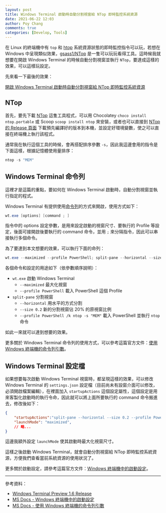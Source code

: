 ```yaml
---
layout: post
title: Windows Terminal 啟動時自動分割視窗給 NTop 即時監控系統資源
date: 2021-06-22 12:03
author: Poy Chang
comments: true
categories: [Develop, Tools]
---
```


在 Linux 的終端機中有 `top` 和 [htop](https://htop.dev/) 系統資源狀態的即時監控指令可以玩，若想在 Windows 中呈現類似效果，[gsass1/NTop](https://github.com/gsass1/NTop) 是一隻可以玩玩看得工具。這時候我就想要在開啟 Windows Terminal 的時候自動分割視窗並執行 `NTop`，要達成這樣的效果，可以這樣玩設定。

先來看一下最後的效果：

[開啟 Windows Terminal 啟動時自動分割視窗給 NTop 即時監控系統資源](https://i.imgur.com/9X5UspZ.png)

## NTop

首先，要先下載 [NTop](https://github.com/gsass1/NTop) 這隻工具程式，可以用 Chocolatey `choco install ntop.portable` 或 Scoop `scoop install ntop` 來安裝，或者也可以直接到 [NTop 的 Release 頁面](https://github.com/gsass1/NTop/releases) 下載預先編譯好的版本到本機，並設定好環境變數，使之可以直接在終端機上執行該程式。

通常我在執行這個工具的時候，會再搭配排序參數 `-s`，因此我這邊會用的指令是下面這樣，根據記憶體使用量排序：

```powershell
ntop -s "MEM"
```

## Windows Terminal 命令列

這裡才是這篇的重點，要如何在 Windows Terminal 啟動時，自動分割視窗並執行指定的程式。

Windows Terminal 有提供使用[命令列](https://docs.microsoft.com/zh-tw/windows/terminal/command-line-arguments?WT.mc_id=DT-MVP-5003022)的方式來開啟，使用方式如下：

```powershell
wt.exe [options] [command ; ]
```

指令中的 options 設定參數，是用來設定啟動的視窗尺寸、要執行的 Profile 等設定，後面可接開啟後要執行的 command 命令，並用 `;` 來分隔指令，因此可以串接執行多個命令。

為了要達到本文想要的效果，可以執行下面的命列：

```powershell
wt.exe --maximized --profile PowerShell; split-pane --horizontal --size 0.2 --profile PowerShell /k ntop -s "MEM"
```

各個命令和設定的用途如下（依參數順序說明）：

- `wt.exe` 啟動 Windows Terminal
  - `--maximized` 最大化視窗
  - `--profile PowerShell` 載入 PowerShell 這個 Profile
- `split-pane` 分割視窗
  - `--horizontal` 用水平的方式分割
  - `--size 0.2` 新的分割視窗佔 20% 的原視窗比例
  - `--profile PowerShell /k ntop -s "MEM"` 載入 PowerShell 並執行 `ntop` 命令

如此一來就可以達到想要的效果。

更多關於 Windows Terminal 命令列的使用方式，可以參考這篇官方文件：[使用 Windows 終端機的命令列引數](https://docs.microsoft.com/zh-tw/windows/terminal/command-line-arguments?WT.mc_id=DT-MVP-5003022)。

## Windows Terminal 設定檔

如果想要每次啟動 Windows Terminal 視窗時，都呈現這樣的效果，可以修改 Windows Terminal 的 `settings.json` 設定檔（目前尚未有設窗介面可以修改，必須開啟檔案編輯），在裡面加入 `startupActions` 這個設定屬性，這個設定是用來客製化啟動時的執行令命，因此就可以將上面所要執行的 command 命令搬進去，修改後如下：

```json
{
    "startupActions":"split-pane --horizontal --size 0.2 --profile PowerShell /k ntop -s \"MEM\"",
    "launchMode": "maximized",
    // 略...
}
```

這邊我額外設定 `launchMode` 使其啟動時最大化視窗尺寸。

這樣之後啟動 Windows Terminal，就會自動分割視窗給 NTop 即時監控系統資源，方便我們查看當前系統資源的使用狀況了。

更多關於啟動設定，請參考這篇官方文件：[Windows 終端機中的啟動設定](https://docs.microsoft.com/zh-tw/windows/terminal/customize-settings/startup?WT.mc_id=DT-MVP-5003022)。

----------

參考資料：

* [Windows Terminal Preview 1.6 Release](https://devblogs.microsoft.com/commandline/windows-terminal-preview-1-6-release/)
* [MS Docs - Windows 終端機中的啟動設定](https://docs.microsoft.com/zh-tw/windows/terminal/customize-settings/startup?WT.mc_id=DT-MVP-5003022)
* [MS Docs - 使用 Windows 終端機的命令列引數](https://docs.microsoft.com/zh-tw/windows/terminal/command-line-arguments?WT.mc_id=DT-MVP-5003022)
